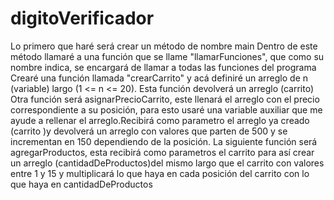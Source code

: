 # digitoVerificador
Lo primero que haré será crear un método de nombre main
Dentro de este método llamaré a una función que se llame "llamarFunciones", que como su nombre indica, se encargará de llamar a todas las funciones del programa
Crearé una función llamada "crearCarrito" y acá definiré un arreglo de n (variable) largo (1 <= n <= 20). Esta función devolverá un arreglo (carrito)
Otra función será asignarPrecioCarrito, este llenará el arreglo con el precio correspondiente a su posición, para esto usaré una variable auxiliar que me ayude a rellenar el arreglo.Recibirá como parametro el arreglo ya creado (carrito )y devolverá un arreglo con valores que parten de 500 y se incrementan en 150 dependiendo de la posición.
La siguiente función será agregarProductos, esta recibirá como parametros el carrito para así crear un arreglo (cantidadDeProductos)del mismo largo que el carrito con valores entre 1 y 15 y multiplicará lo que haya en cada posición del carrito con lo que haya en cantidadDeProductos
